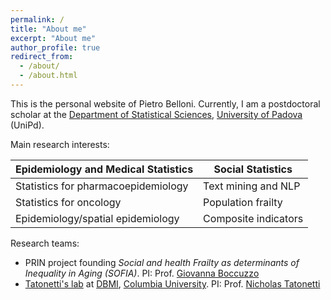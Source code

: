 ```yaml
---
permalink: /
title: "About me"
excerpt: "About me"
author_profile: true
redirect_from: 
  - /about/
  - /about.html
---
```


This is the personal website of Pietro Belloni. Currently, I am a postdoctoral scholar at the [Department of Statistical Sciences](https://www.stat.unipd.it/en/), [University of Padova](https://www.unipd.it/en/) (UniPd).

Main research interests:

| Epidemiology and Medical Statistics | Social Statistics    |
|-------------------------------------|----------------------|
| Statistics for pharmacoepidemiology | Text mining and NLP  |
| Statistics for oncology             | Population frailty   |
| Epidemiology/spatial epidemiology   | Composite indicators |

Research teams:

-   PRIN project founding *Social and health Frailty as determinants of Inequality in Aging (SOFIA)*. PI: Prof. [Giovanna Boccuzzo](https://homes.stat.unipd.it/giovannaboccuzzo/en/home-2/)
-    [Tatonetti's lab](https://tatonettilab.org/) at [DBMI](https://www.dbmi.columbia.edu/), [Columbia University](https://www.columbia.edu/). PI: Prof. [Nicholas Tatonetti](https://tatonettilab.org/people/)
